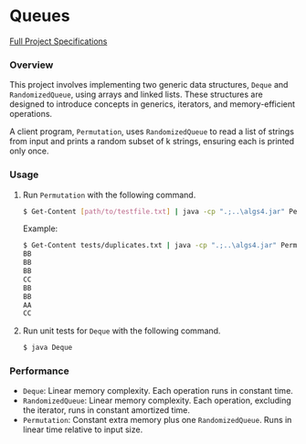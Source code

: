 # Queues

[Full Project Specifications](https://coursera.cs.princeton.edu/algs4/assignments/queues/specification.php)

### Overview
This project involves implementing two generic data structures, `Deque` and `RandomizedQueue`, using arrays and linked lists. These structures are designed to introduce concepts in generics, iterators, and memory-efficient operations.

A client program, `Permutation`, uses `RandomizedQueue` to read a list of strings from input and prints a random subset of k strings, ensuring each is printed only once.


### Usage
1. Run `Permutation` with the following command.
    ```bash
    $ Get-Content [path/to/testfile.txt] | java -cp ".;..\algs4.jar" Permutation [length_of_permutation]
    ```
    Example:
    ```bash
    $ Get-Content tests/duplicates.txt | java -cp ".;..\algs4.jar" Permutation 8
    BB
    BB
    BB
    CC
    BB
    BB
    AA
    CC
    ```
2. Run unit tests for `Deque` with the following command.
    ```bash
    $ java Deque
    ```

### Performance
- `Deque`: Linear memory complexity. Each operation runs in constant time.
- `RandomizedQueue`: Linear memory complexity. Each operation, excluding the iterator, runs in constant amortized time.
- `Permutation`: Constant extra memory plus one `RandomizedQueue`. Runs in linear time relative to input size.